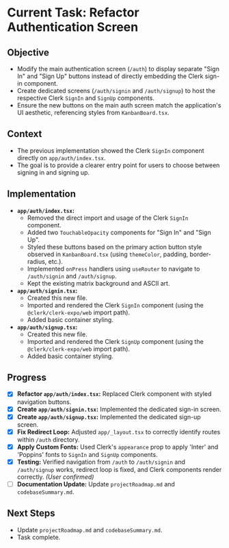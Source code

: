 # Current Task: Refactor Authentication Screen

## Objective
- Modify the main authentication screen (`/auth`) to display separate "Sign In" and "Sign Up" buttons instead of directly embedding the Clerk sign-in component.
- Create dedicated screens (`/auth/signin` and `/auth/signup`) to host the respective Clerk `SignIn` and `SignUp` components.
- Ensure the new buttons on the main auth screen match the application's UI aesthetic, referencing styles from `KanbanBoard.tsx`.

## Context
- The previous implementation showed the Clerk `SignIn` component directly on `app/auth/index.tsx`.
- The goal is to provide a clearer entry point for users to choose between signing in and signing up.

## Implementation
- **`app/auth/index.tsx`:**
    - Removed the direct import and usage of the Clerk `SignIn` component.
    - Added two `TouchableOpacity` components for "Sign In" and "Sign Up".
    - Styled these buttons based on the primary action button style observed in `KanbanBoard.tsx` (using `themeColor`, padding, border-radius, etc.).
    - Implemented `onPress` handlers using `useRouter` to navigate to `/auth/signin` and `/auth/signup`.
    - Kept the existing matrix background and ASCII art.
- **`app/auth/signin.tsx`:**
    - Created this new file.
    - Imported and rendered the Clerk `SignIn` component (using the `@clerk/clerk-expo/web` import path).
    - Added basic container styling.
- **`app/auth/signup.tsx`:**
    - Created this new file.
    - Imported and rendered the Clerk `SignUp` component (using the `@clerk/clerk-expo/web` import path).
    - Added basic container styling.

## Progress
- [x] **Refactor `app/auth/index.tsx`:** Replaced Clerk component with styled navigation buttons.
- [x] **Create `app/auth/signin.tsx`:** Implemented the dedicated sign-in screen.
- [x] **Create `app/auth/signup.tsx`:** Implemented the dedicated sign-up screen.
- [x] **Fix Redirect Loop:** Adjusted `app/_layout.tsx` to correctly identify routes within `/auth` directory.
- [x] **Apply Custom Fonts:** Used Clerk's `appearance` prop to apply 'Inter' and 'Poppins' fonts to `SignIn` and `SignUp` components.
- [x] **Testing:** Verified navigation from `/auth` to `/auth/signin` and `/auth/signup` works, redirect loop is fixed, and Clerk components render correctly. *(User confirmed)*
- [ ] **Documentation Update:** Update `projectRoadmap.md` and `codebaseSummary.md`.

## Next Steps
- Update `projectRoadmap.md` and `codebaseSummary.md`.
- Task complete.
